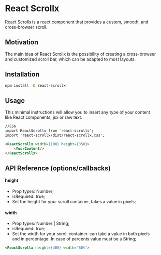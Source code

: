 # React Scrollx
React Scrolls is a react component that provides a custom, smooth, and cross-browser scroll.

## Motivation
The main idea of React Scrollx is the possibility of creating a cross-browser and customized scroll bar, which can be adapted to most layouts.

## Installation
```sh
npm install -D react-scrollx
```
## Usage
This minimal instructions will allow you to insert any type of your content like React components, jsx or raw text.

```html
//ES6
import ReactScrollx from 'react-scrolls';
import 'react-scrollx/dist/react-scrollx.css';

```
```html
<ReactScrollx width={100} height={350}>
    <YourContent/>
</ReactScrollx>
```

## API Reference (options/callbacks)

#### height 
 - Prop types: Number;
 - isRequired: true;
 - Set the height for your scroll container, takes a value in pixels;

#### width
 - Prop types: Number | String; 
 - isRequired: true;
 - Set the width for your scroll container. can take a value in both pixels and in percentage. In case of percents value must be a String;
```html
<ReactScrollx height={400} width="60%">
```
